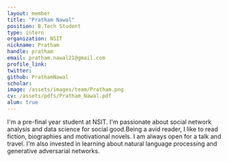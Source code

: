 ```yaml
---
layout: member
title: "Pratham Nawal"
position: B.Tech Student
type: intern
organization: NSIT
nickname: Pratham
handle: pratham
email: pratham.nawal21@gmail.com
profile_link: 
twitter: 
github: PrathamNawal
scholar: 
image: /assets/images/team/Pratham.png
cv: /assets/pdfs/Pratham_Nawal.pdf
alum: true
---
```

I'm a pre-final year student at NSIT. I'm passionate about social network analysis and data science for social good.Being a avid reader,  I like to read fiction, biographies and motivational novels.   I am always open for a talk and travel. I'm also invested in learning about natural language processing and generative adversarial networks. 